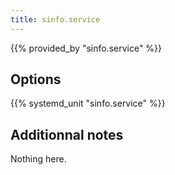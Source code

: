 ```yaml
---
title: sinfo.service
---
```


{{% provided_by "sinfo.service" %}}

## Options

{{% systemd_unit "sinfo.service" %}}

## Additionnal notes

Nothing here.